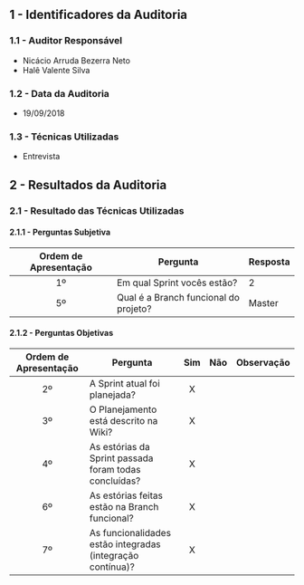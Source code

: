 ## 1 - Identificadores da Auditoria

### 1.1 - Auditor Responsável

 - Nicácio Arruda Bezerra Neto
 - Halê Valente Silva

### 1.2 - Data da Auditoria

 - 19/09/2018

### 1.3 - Técnicas Utilizadas

- Entrevista

## 2 - Resultados da Auditoria

### 2.1 - Resultado das Técnicas Utilizadas

#### 2.1.1 - Perguntas Subjetiva

| Ordem de Apresentação | Pergunta | Resposta |
|:---:|---|---|
| 1º| Em qual Sprint vocês estão? | 2 |
| 5º| Qual é a Branch funcional do projeto? | Master |

#### 2.1.2 - Perguntas Objetivas

| Ordem de Apresentação | Pergunta | Sim | Não | Observação |
|:---:|---|:---:|:---:|:---:|
| 2º| A Sprint atual foi planejada? | X |   | |
| 3º| O Planejamento está descrito na Wiki? | X |   | |
| 4º| As estórias da Sprint passada foram todas concluídas? | X |   | |
| 6º| As estórias feitas estão na Branch funcional? | X |   | |
| 7º| As funcionalidades estão integradas (integração contínua)? | X |   |  |
